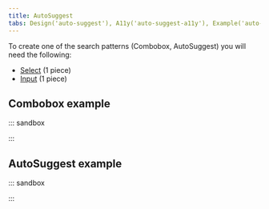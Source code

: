```yaml
---
title: AutoSuggest
tabs: Design('auto-suggest'), A11y('auto-suggest-a11y'), Example('auto-suggest-code')
---
```


To create one of the search patterns (Combobox, AutoSuggest) you will need the following:

- [Select](/components/select/select) (1 piece)
- [Input](/components/input/input) (1 piece)

## Combobox example

::: sandbox

<script lang="tsx">
  export Demo from 'stories/patterns/ux-patterns/auto-suggest/docs/examples/combobox_example.tsx';
</script>

:::

## AutoSuggest example

::: sandbox

<script lang="tsx">
  export Demo from 'stories/patterns/ux-patterns/auto-suggest/docs/examples/autosuggest_example.tsx';
</script>

:::
